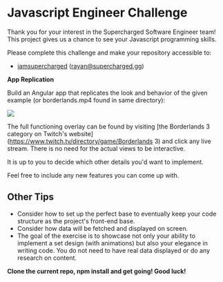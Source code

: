 # Javascript Engineer Challenge

Thank you for your interest in the Supercharged Software Engineer team! This project gives us a chance to see your Javascript programming skills.

Please complete this challenge and make your repository accessible to:

- [iamsupercharged](https://github.com/iamsupercharged) (rayan@supercharged.gg)


**App Replication**

Build an Angular app that replicates the look and behavior of the given example (or borderlands.mp4 found in same directory): 

![](borderlands.gif)

The full functioning overlay can be found by visiting [the Borderlands 3 category on Twitch's website](https://www.twitch.tv/directory/game/Borderlands 3) and click any live stream. There is no need for the actual views to be interactive. 

It is up to you to decide which other details you'd want to implement.

Feel free to include any new features you can come up with.

## Other Tips

- Consider how to set up the perfect base to eventually keep your code structure as the project's front-end base.
- Consider how data will be fetched and displayed on screen.
- The goal of the exercise is to showcase not only your ability to implement a set design (with animations) but also your elegance in writing code. You do not need to have real data displayed or do any research on content. 

**Clone the current repo, npm install and get going! Good luck!**
